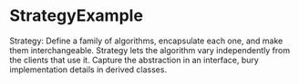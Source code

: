 # StrategyExample

Strategy:
    Define a family of algorithms, encapsulate each one, and make them interchangeable. Strategy lets the algorithm vary independently from the clients that use it.
    Capture the abstraction in an interface, bury implementation details in derived classes.

